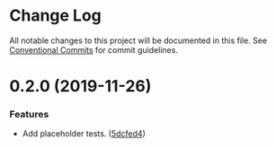 # Change Log

All notable changes to this project will be documented in this file.
See [Conventional Commits](https://conventionalcommits.org) for commit guidelines.

# 0.2.0 (2019-11-26)


### Features

* Add placeholder tests. ([5dcfed4](https://git.faithlife.dev/Logos/FaithlifeEquipment/commits/5dcfed4828701339822fe749e8ab4919d348736b))

